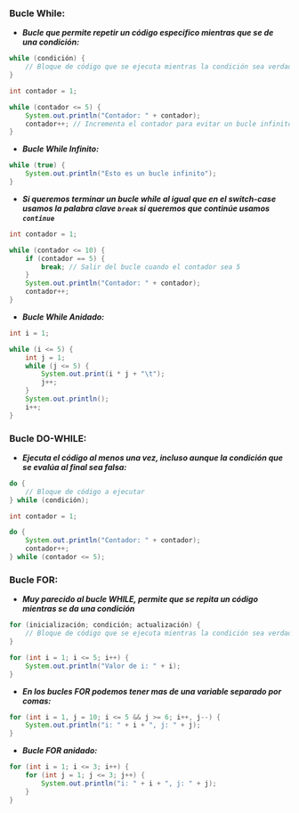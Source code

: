### Bucle While:

- ***Bucle que permite repetir un código especifico mientras que se de una condición:***

```java
while (condición) {
    // Bloque de código que se ejecuta mientras la condición sea verdadera
}

int contador = 1;

while (contador <= 5) {
    System.out.println("Contador: " + contador);
    contador++; // Incrementa el contador para evitar un bucle infinito
}
```

- ***Bucle While Infinito:***

```java
while (true) {
    System.out.println("Esto es un bucle infinito");
}
```

- ***Si queremos terminar un bucle while al igual que en el switch-case usamos la palabra clave `break` si queremos que continúe usamos `continue`***

```java
int contador = 1;

while (contador <= 10) {
    if (contador == 5) {
        break; // Salir del bucle cuando el contador sea 5
    }
    System.out.println("Contador: " + contador);
    contador++;
}

```

- ***Bucle While Anidado:***

```java
int i = 1;

while (i <= 5) {
    int j = 1;
    while (j <= 5) {
        System.out.print(i * j + "\t");
        j++;
    }
    System.out.println();
    i++;
}
```

### Bucle DO-WHILE:

- ***Ejecuta el código al menos una vez, incluso aunque la condición que se evalúa al final sea falsa:***

```java
do {
    // Bloque de código a ejecutar
} while (condición);

int contador = 1;

do {
    System.out.println("Contador: " + contador);
    contador++;
} while (contador <= 5);
```

### Bucle FOR:

- ***Muy parecido al bucle WHILE, permite que se repita un código mientras se da una condición***

```java
for (inicialización; condición; actualización) {
    // Bloque de código que se ejecuta mientras la condición sea verdadera
}

for (int i = 1; i <= 5; i++) {
    System.out.println("Valor de i: " + i);
}
```

- ***En los bucles FOR podemos tener mas de una variable separado por comas:***

```java
for (int i = 1, j = 10; i <= 5 && j >= 6; i++, j--) {
    System.out.println("i: " + i + ", j: " + j);
}
```

- ***Bucle FOR anidado:***

```java
for (int i = 1; i <= 3; i++) {
    for (int j = 1; j <= 3; j++) {
        System.out.println("i: " + i + ", j: " + j);
    }
}
```

